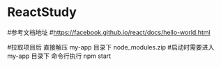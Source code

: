 # ReactStudy

#参考文档地址
#https://facebook.github.io/react/docs/hello-world.html

#拉取项目后 直接解压 my-app 目录下 node_modules.zip
#启动时需要进入 my-app 目录下 命令行执行 npm start